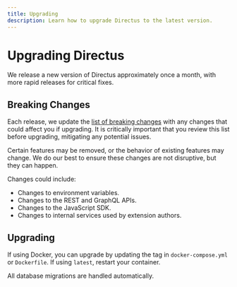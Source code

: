 ```yaml
---
title: Upgrading
description: Learn how to upgrade Directus to the latest version.
---
```


# Upgrading Directus

We release a new version of Directus approximately once a month, with more rapid releases for critical fixes. 

## Breaking Changes

Each release, we update the [list of breaking changes](/releases/breaking-changes) with any changes that could affect you if upgrading. It is critically important that you review this list before upgrading, mitigating any potential issues.

Certain features may be removed, or the behavior of existing features may change. We do our best to ensure these changes are not disruptive, but they can happen. 

Changes could include:
- Changes to environment variables.
- Changes to the REST and GraphQL APIs.
- Changes to the JavaScript SDK.
- Changes to internal services used by extension authors.

## Upgrading

If using Docker, you can upgrade by updating the tag in `docker-compose.yml` or `Dockerfile`. If using `latest`, restart your container. 

All database migrations are handled automatically.